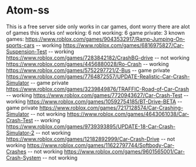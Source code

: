 # Atom-ss
This is a free server side only works in car games, dont worry there are alot of games this works on!
working: 6
not working: 6
game private: 3
known games:
https://www.roblox.com/games/9043532917/Ramp-Jumping-On-sports-cars -- working
https://www.roblox.com/games/6816975827/Car-Suspension-Test -- working 
https://www.roblox.com/games/7283842182/CrashBG-drive -- not working
https://www.roblox.com/games/4456880028/Ro-Crash -- working
https://www.roblox.com/games/5752297721/Z-Bus -- game private
https://www.roblox.com/games/7764872557/UPDATE-Realistic-Car-Crash-Simulator -- game private
https://www.roblox.com/games/3239849876/TRAFFIC-Road-of-Car-Crash -- working
https://www.roblox.com/games/7720943627/Car-Crash-Test -- working
https://www.roblox.com/games/10592754185/BT-Drive-BETA -- game private
https://www.roblox.com/games/7217128574/Car-Crashing-Simulator -- not working
https://www.roblox.com/games/4643061038/Car-Crash-Test -- working
https://www.roblox.com/games/9739393895/UPDATE-18-Car-Crash-Simulator-2 -- not working
https://www.roblox.com/games/12182892999/Car-Crash-Drive -- not working
https://www.roblox.com/games/11622797744/Softbody-Car-Crashes -- not working
https://www.roblox.com/games/9601565001/Car-Crash-System -- not working
